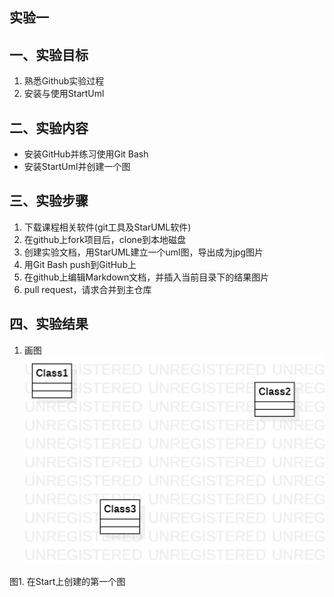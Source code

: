 ## 实验一

## 一、实验目标

1. 熟悉Github实验过程
2. 安装与使用StartUml

## 二、实验内容

- 安装GitHub并练习使用Git Bash
- 安装StartUml并创建一个图

## 三、实验步骤

1. 下载课程相关软件(git工具及StarUML软件)
2. 在github上fork项目后，clone到本地磁盘
3. 创建实验文档，用StarUML建立一个uml图，导出成为jpg图片
4. 用Git Bash push到GitHub上
5. 在github上编辑Markdown文档，并插入当前目录下的结果图片
6. pull request，请求合并到主仓库

## 四、实验结果

1. 画图  
![第一个UML图](./Model1.jpg)

图1. 在Start上创建的第一个图
